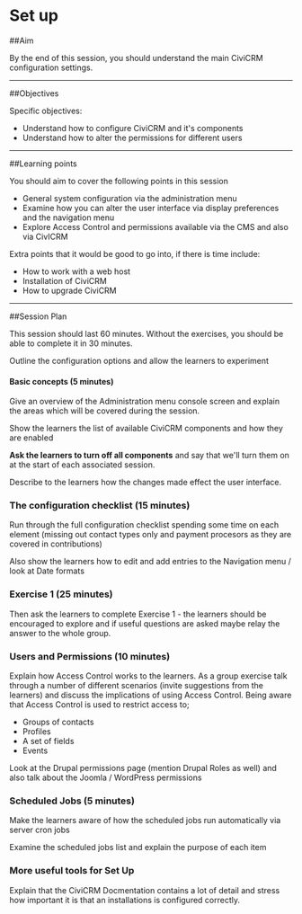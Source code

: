 # Set up

##Aim

By the end of this session, you should understand the main CiviCRM configuration settings.

---
##Objectives

Specific objectives:

- Understand how to configure CiviCRM and it's components
- Understand how to alter the permissions for different users

---
##Learning points

You should aim to cover the following points in this session

- General system configuration via the administration menu
- Examine how you can alter the user interface via display preferences and the navigation menu
- Explore Access Control and permissions available via the CMS and also via CivICRM

Extra points that it would be good to go into, if there is time include:

- How to work with a web host
- Installation of CiviCRM
- How to upgrade CiviCRM

---
##Session Plan

This session should last 60 minutes. Without the exercises, you should be able to complete it in 30 minutes.

Outline the configuration options and allow the learners to experiment

#### Basic concepts (5 minutes)

Give an overview of the Administration menu console screen and explain the areas which will be covered during the session.

Show the learners the list of available CiviCRM components and how they are enabled

**Ask the learners to turn off all components** and say that we'll turn them on at the start of each associated session.

Describe to the learners how the changes made effect the user interface.

### The configuration checklist (15 minutes)

Run through the full configuration checklist spending some time on each element (missing out contact types only and payment procesors as they are covered in contributions)

Also show the learners how to edit and add entries to the Navigation menu / look at Date formats

### Exercise 1 (25 minutes)

Then ask the learners to complete Exercise 1 - the learners should be encouraged to explore and if useful questions are asked maybe relay the answer to the whole group.

### Users and Permissions (10 minutes)

Explain how Access Control works to the learners.
As a group exercise talk through a number of different scenarios (invite suggestions from the learners) and discuss the implications of using Access Control.
Being aware that Access Control is used to restrict access to;

- Groups of contacts
- Profiles
- A set of fields
- Events

Look at the Drupal permissions page (mention Drupal Roles as well) and also talk about the Joomla / WordPress permissions

### Scheduled Jobs (5 minutes)

Make the learners aware of how the scheduled jobs run automatically via server cron jobs

Examine the scheduled jobs list and explain the purpose of each item

### More useful tools for Set Up

Explain that the CiviCRM Docmentation contains a lot of detail and stress how important it is that an installations is configured correctly.
